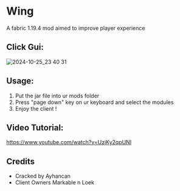 # Wing
A fabric 1.19.4 mod aimed to improve player experience

## Click Gui:
![2024-10-25_23 40 31](https://github.com/user-attachments/assets/789906e7-0d18-4166-aa96-20058af37dea)

## Usage:
1. Put the jar file into ur mods folder
2. Press "page down" key on ur keyboard and select the modules 
3. Enjoy the client !

## Video Tutorial:
https://www.youtube.com/watch?v=UzjKy2qpUNI

## Credits
- Cracked by Ayhancan
- Client Owners Markable n Loek

